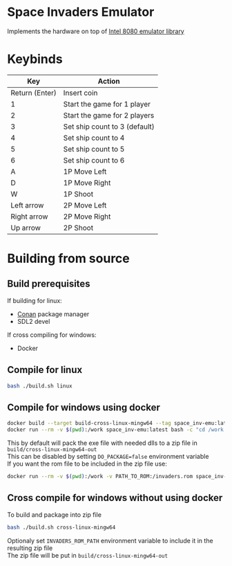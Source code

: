 # Space Invaders Emulator
Implements the hardware on top of [Intel 8080 emulator library](https://github.com/Xertes0/atat)

# Keybinds
|Key|Action|
|-|-|
|Return (Enter)|Insert coin|
|1|Start the game for 1 player|
|2|Start the game for 2 players|
|3|Set ship count to 3 (default)|
|4|Set ship count to 4|
|5|Set ship count to 5|
|6|Set ship count to 6|
|A|1P Move Left|
|D|1P Move Right|
|W|1P Shoot|
|Left arrow|2P Move Left|
|Right arrow|2P Move Right|
|Up arrow|2P Shoot|

# Building from source
## Build prerequisites
If building for linux:
- [Conan](https://conan.io/) package manager
- SDL2 devel

If cross compiling for windows:
- Docker

## Compile for linux
```bash
bash ./build.sh linux
```

## Compile for windows using docker
```bash
docker build --target build-cross-linux-mingw64 --tag space_inv-emu:latest .
docker run --rm -v $(pwd):/work space_inv-emu:latest bash -c "cd /work && bash ./build.sh cross-linux-mingw64"
```
This by default will pack the exe file with needed dlls to a zip file in `build/cross-linux-mingw64-out`  
This can be disabled by setting `DO_PACKAGE=false` environment variable  
If you want the rom file to be included in the zip file use:  
```bash
docker run --rm -v $(pwd):/work -v PATH_TO_ROM:/invaders.rom space_inv-emu:latest bash -c "cd /work && INVADERS_ROM_PATH=/invaders.rom bash ./build.sh cross-linux-mingw64"
```

## Cross compile for windows without using docker
To build and package into zip file
```bash
bash ./build.sh cross-linux-mingw64
```
Optionaly set `INVADERS_ROM_PATH` environment variable to include it in the resulting zip file  
The zip file will be put in `build/cross-linux-mingw64-out`

